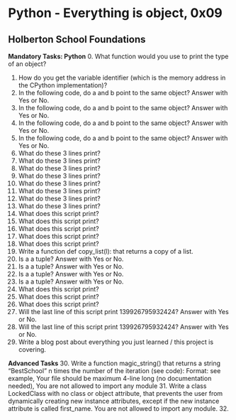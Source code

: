 # Python - Everything is object, 0x09
## Holberton School Foundations

**Mandatory Tasks: Python**
0. What function would you use to print the type of an object?
1. How do you get the variable identifier (which is the memory address in the CPython implementation)?
2. In the following code, do a and b point to the same object? Answer with Yes or No.
3. In the following code, do a and b point to the same object? Answer with Yes or No.
4. In the following code, do a and b point to the same object? Answer with Yes or No.
5. In the following code, do a and b point to the same object? Answer with Yes or No.
6. What do these 3 lines print?
7. What do these 3 lines print?
8. What do these 3 lines print?
9. What do these 3 lines print?
10. What do these 3 lines print?
11. What do these 3 lines print?
12. What do these 3 lines print?
13. What do these 3 lines print?
14. What does this script print?
15. What does this script print?
16. What does this script print?
17. What does this script print?
18. What does this script print?
19. Write a function def copy_list(l): that returns a copy of a list.
20. Is a a tuple? Answer with Yes or No.
21. Is a a tuple? Answer with Yes or No.
22. Is a a tuple? Answer with Yes or No.
23. Is a a tuple? Answer with Yes or No.
24. What does this script print?
25. What does this script print?
26. What does this script print?
27. Will the last line of this script print 139926795932424? Answer with Yes or No.
28. Will the last line of this script print 139926795932424? Answer with Yes or No.
29. Write a blog post about everything you just learned / this project is covering.

**Advanced Tasks**
30. Write a function magic_string() that returns a string “BestSchool” n times the number of the iteration (see code): Format: see example, Your file should be maximum 4-line long (no documentation needed), You are not allowed to import any module
31. Write a class LockedClass with no class or object attribute, that prevents the user from dynamically creating new instance attributes, except if the new instance attribute is called first_name. You are not allowed to import any module.
32. 